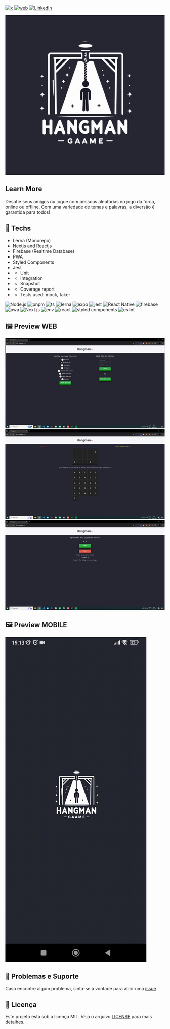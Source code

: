 [![x](https://img.shields.io/badge/x-000000?style=for-the-badge&logo=x&logoColor=white)](https://twitter.com/t_h_e_u) [![web](https://img.shields.io/badge/web-000000?style=for-the-badge&logo=web&logoColor=white)](https://t-heu.github.io/) [![LinkedIn](https://img.shields.io/badge/LinkedIn-0A66C2?style=for-the-badge&logo=LinkedIn&logoColor=white)](https://www.linkedin.com/in/matheusgbatista/)

![alt text](docs/icon.png "Title")

## Learn More

Desafie seus amigos ou jogue com pessoas aleatórias no jogo da forca, online ou offline. Com uma variedade de temas e palavras, a diversão é garantida para todos!

## 🚀 Techs
- Lerna (Monorepo)
- Nextjs and Reactjs
- Firebase (Realtime Database)
- PWA
- Styled Components
- Jest
- - Unit
- - Integration
- - Snapshot
- - Coverage report
- - Tests used: mock, faker

![Node.js](https://img.shields.io/badge/Node.js-43853D?style=for-the-badge&logo=node.js&logoColor=white)
![pnpm](https://img.shields.io/badge/pnpm-F69220?style=for-the-badge&logo=pnpm&logoColor=white)
![ts](https://img.shields.io/badge/TypeScript-3178C6?style=for-the-badge&logo=TypeScript&logoColor=white)
![lerna](https://img.shields.io/badge/Lerna-C084FC?style=for-the-badge&logo=lerna&logoColor=white)
![expo](https://img.shields.io/badge/Expo-000020?style=for-the-badge&logo=Expo&logoColor=white)
![jest](https://img.shields.io/badge/Jest-C21325?style=for-the-badge&logo=jest&logoColor=white)
![React Native](https://img.shields.io/badge/React%20Native-20232A?style=for-the-badge&logo=react&logoColor=61DAFB)
![firebase](https://img.shields.io/badge/Firebase-DD2C00?style=for-the-badge&logo=firebase&logoColor=white)
![pwa](https://img.shields.io/badge/PWA-5A0FC8?style=for-the-badge&logo=pwa&logoColor=white)
![Next.js](https://img.shields.io/badge/Next.js-000000?style=for-the-badge&logo=next.js&logoColor=white)
![env](https://img.shields.io/badge/.ENV-ECD53F?style=for-the-badge&logo=.env&logoColor=white)
![react](https://img.shields.io/badge/React-61DAFB?style=for-the-badge&logo=react&logoColor=white)
![styled components](https://img.shields.io/badge/styled%20components-DB7093?style=for-the-badge&logo=styled-components&logoColor=white)
![eslint](https://img.shields.io/badge/ESLint-4B32C3?style=for-the-badge&logo=eslint&logoColor=white)

## 🖼️ Preview WEB
![alt text](docs/preview.png "Title")
![alt text](docs/preview2.png "Title")
![alt text](docs/preview3.png "Title")

## 🖼️ Preview MOBILE
![alt text](docs/video.gif "Title")

## 🐛 Problemas e Suporte

Caso encontre algum problema, sinta-se à vontade para abrir uma [issue](https://github.com/t-heu/hangman/issues).

## 📄 Licença

Este projeto está sob a licença MIT. Veja o arquivo [LICENSE](LICENSE) para mais detalhes.
